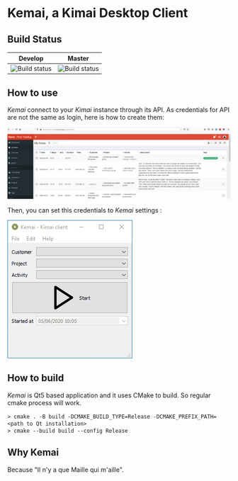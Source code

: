 # Kemai, a Kimai Desktop Client


## Build Status

|Develop|Master|
|:--:|:--:|
|![Build status](https://ci.appveyor.com/api/projects/status/github/AlexandrePTJ/Kemai?branch=develop&svg=true)|![Build status](https://ci.appveyor.com/api/projects/status/github/AlexandrePTJ/Kemai?branch=master&svg=true)|


## How to use

_Kemai_ connect to your _Kimai_ instance through its API.
As credentials for API are not the same as login, here is how to create them:

![API password](https://github.com/AlexandrePTJ/kemai/blob/master/docs/api_password.gif)

Then, you can set this credentials to _Kemai_ settings :

![Kemai settings](https://github.com/AlexandrePTJ/kemai/blob/master/docs/kemai_settings.gif)


## How to build

_Kemai_ is Qt5 based application and it uses CMake to build. So regular cmake process will work.

```shell script
> cmake . -B build -DCMAKE_BUILD_TYPE=Release -DCMAKE_PREFIX_PATH=<path to Qt installation>
> cmake --build build --config Release
```

## Why Kemai

Because "Il n'y a que Maille qui m'aille".